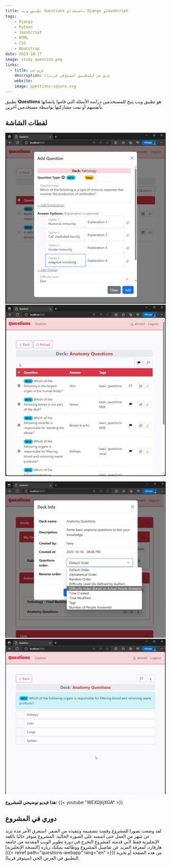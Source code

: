 ```yaml
---
title: تطبيق ويب Questions باستخدام Django وJavaScript
tags:
    - Django
    - Python
    - JavaScript
    - HTML
    - CSS
    - Bootstrap
date: 2023-10-17
image: study_question.png
links:
  - title: عرض حي
    description: عرض حي للتطبيق (سيتوفر قريبا)
    website:
    image: questions-square.svg
---
```


تطبيق **Questions** هو تطبيق ويب يتيح للمستخدمين دراسة الأسئلة التي قاموا بإنشائها بأنفسهم أو تمت مشاركتها بواسطة مستخدمين آخرين.

## لقطات الشاشة
![إضافة سؤال](add_question.png) ![عرض الأسئلة](deck_questions.png) 

![تفاصيل حزمة أسئلة](deck_info.png) ![دراسة](study_question.png)

**هذا فيديو توضيحي للمشروع:**
{{< youtube "WEX0jIijXGA" >}}

## دوري في المشروع
لقد وضعت تصورا للمشروع وقمت بتصميمه وتنفيذه من الصفر. استغرق الأمر مدة تزيد عن شهر من العمل حتى أتممته على الصورة الحالية.
المشروع متوفر حاليا باللغة الإنجليزية فقط لأني قدمته كمشروع التخرج في دورة تطوير الويب المقدمة من جامعة هارفارد. لمعرفة المزيد عن تفاصيل المشروع ووظائفه يمكنك زيارة [النسخة الإنجليزية]({{< relref path="questions-webapp" lang="en" >}}) من هذه الصفحة أو تجربة التطبيق في العرض الحي (سيتوفر قريبا).